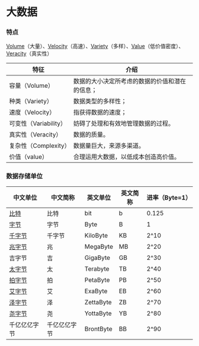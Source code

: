 # 大数据

### 特点

[Volume](https://baike.baidu.com/item/Volume/17610592?fromModule=lemma_inlink)（大量）、[Velocity](https://baike.baidu.com/item/Velocity/1398152?fromModule=lemma_inlink)（高速）、[Variety](https://baike.baidu.com/item/Variety/191328?fromModule=lemma_inlink)（多样）、[Value](https://baike.baidu.com/item/Value/2285610?fromModule=lemma_inlink)（低价值密度）、[Veracity](https://baike.baidu.com/item/Veracity/19362178?fromModule=lemma_inlink)（真实性）

| **特征**              | **介绍**                                       |
| --------------------- | ---------------------------------------------- |
| 容量（Volume）        | 数据的大小决定所考虑的数据的价值和潜在的信息； |
| 种类（Variety）       | 数据类型的多样性；                             |
| 速度（Velocity）      | 指获得数据的速度；                             |
| 可变性（Variability） | 妨碍了处理和有效地管理数据的过程。             |
| 真实性（Veracity）    | 数据的质量。                                   |
| 复杂性（Complexity）  | 数据量巨大，来源多渠道。                       |
| 价值（value）         | 合理运用大数据，以低成本创造高价值。           |

### 数据存储单位

| 中文单位                                                     | 中文简称     | 英文单位  | 英文简称 | 进率（Byte=1） |
| ------------------------------------------------------------ | ------------ | --------- | -------- | -------------- |
| [比特](https://baike.baidu.com/item/比特/3431582?fromModule=lemma_inlink) | 比特         | bit       | b        | 0.125          |
| [字节](https://baike.baidu.com/item/字节/1096318?fromModule=lemma_inlink) | 字节         | Byte      | B        | 1              |
| [千字节](https://baike.baidu.com/item/千字节/3625919?fromModule=lemma_inlink) | 千字节       | KiloByte  | KB       | 2^10           |
| [兆字节](https://baike.baidu.com/item/兆字节/1453558?fromModule=lemma_inlink) | 兆           | MegaByte  | MB       | 2^20           |
| 吉字节                                                       | 吉           | GigaByte  | GB       | 2^30           |
| [太字节](https://baike.baidu.com/item/太字节/1453169?fromModule=lemma_inlink) | 太           | Terabyte  | TB       | 2^40           |
| [拍字节](https://baike.baidu.com/item/拍字节/1453828?fromModule=lemma_inlink) | 拍           | PetaByte  | PB       | 2^50           |
| [艾字节](https://baike.baidu.com/item/艾字节/6697590?fromModule=lemma_inlink) | 艾           | ExaByte   | EB       | 2^60           |
| [泽字节](https://baike.baidu.com/item/泽字节/10688293?fromModule=lemma_inlink) | 泽           | ZettaByte | ZB       | 2^70           |
| [尧字节](https://baike.baidu.com/item/尧字节/10688471?fromModule=lemma_inlink) | 尧           | YottaByte | YB       | 2^80           |
| 千亿亿亿字节                                                 | 千亿亿亿字节 | BrontByte | BB       | 2^90           |
